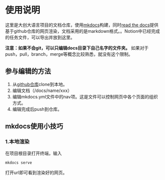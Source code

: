 # 使用说明

这里是大创大语言项目的文档仓库，使用[mkdocs](https://www.mkdocs.org/)构建，同时[read the docs](https://readthedocs.org/)提供基于github仓库的网页渲染，文档采用的是markdown格式。。Notion中已经完成的任务文件，可以导出并放到这里。

**注意：如果不会git，可以只编辑docs目录下自己名字的文件夹。** 如果对于push，pull，branch，merge等概念比较熟悉，就没有这个限制。

## 参与编辑的方法
1. 从[github仓库](https://github.com/Lealand23231513/DCDYY-Notion-Docs)clone到本地。
2. 编辑文档（/docs/name/xxx）
3. 编辑mkdocs.yml文件中的nav项。这是文件可以控制网页中各个页面的组织方式。
4. 编辑完成后push到仓库。

## mkdocs使用小技巧
### 1.本地渲染
在项目根目录打开终端，输入
```shell
mkdocs serve
```
打开url即可看到渲染好的网页。